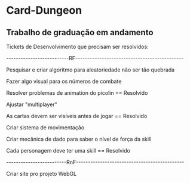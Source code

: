 # Card-Dungeon
 Trabalho de graduação em andamento
 ----------------------------------------------------
 Tickets de Desenvolvimento que precisam ser resolvidos:

--------------------------RF---------------------------------------------

Pesquisar e criar algoritmo para aleatoriedade não ser tão quebrada

Fazer algo visual para os números de combate

Resolver problemas de animation do picolin 
== Resolvido

Ajustar "multiplayer"

As cartas devem ser visíveis antes de jogar
== Resolvido

Criar sistema de movimentação

Criar mecânica de dado para saber o nível de força da skill

Cada personagem deve ter uma skill 
== Resolvido

-------------------------RnF---------------------------------------------

Criar site pro projeto WebGL

